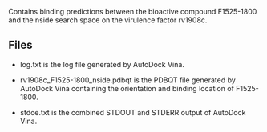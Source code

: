 Contains binding predictions between the bioactive compound F1525-1800 and the nside search space on the virulence factor rv1908c.

## Files

- log.txt is the log file generated by AutoDock Vina.

- rv1908c_F1525-1800_nside.pdbqt is the PDBQT file generated by AutoDock Vina containing the orientation and binding location of F1525-1800.

- stdoe.txt is the combined STDOUT and STDERR output of AutoDock Vina.

